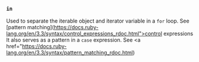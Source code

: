 ### `in`

Used to separate the iterable object and iterator variable in a `for` loop. See [pattern matching](https://docs.ruby-lang.org/en/3.3/syntax/control_expressions_rdoc.html">control expressions</a> It also serves as a pattern in a `case` expression. See <a href="https://docs.ruby-lang.org/en/3.3/syntax/pattern_matching_rdoc.html)
